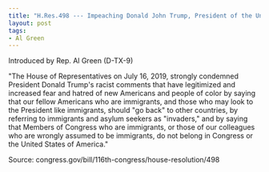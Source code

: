 ```yaml
---
title: "H.Res.498 --- Impeaching Donald John Trump, President of the United States, of high misdemeanors"
layout: post
tags:
- Al Green
---
```


Introduced by Rep. Al Green (D-TX-9)

"The House of Representatives on July 16, 2019, strongly condemned President Donald Trump's racist comments that have legitimized and increased fear and hatred of new Americans and people of color by saying that our fellow Americans who are immigrants, and those who may look to the President like immigrants, should "go back" to other countries, by referring to immigrants and asylum seekers as "invaders," and by saying that Members of Congress who are immigrants, or those of our colleagues who are wrongly assumed to be immigrants, do not belong in Congress or the United States of America."

Source: congress.gov/bill/116th-congress/house-resolution/498
